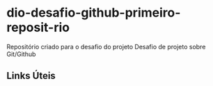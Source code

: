 # dio-desafio-github-primeiro-reposit-rio
Repositório criado para o desafio do projeto
Desafio de projeto sobre Git/Github
## Links Úteis

